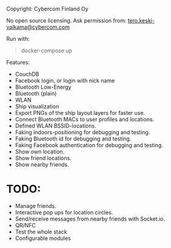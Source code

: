 Copyright: Cybercom Finland Oy

No open source licensing. Ask permission from: tero.keski-valkama@cybercom.com

Run with:
> docker-compose up

Features:
- CouchDB
- Facebook login, or login with nick name
- Bluetooth Low-Energy
- Bluetooth (plain)
- WLAN
- Ship visualization
- Export PNGs of the ship layout layers for faster use.
- Connect Bluetooth MACs to user profiles and locations.
- Defined WLAN BSSID-locations.
- Faking indoors-positioning for debugging and testing.
- Faking Bluetooth id for debugging and testing.
- Faking Facebook authentication for debugging and testing.
- Show own location.
- Show friend locations.
- Show nearby friends.

TODO:
=====

- Manage friends.
- Interactive pop ups for location circles.
- Send/receive messages from nearby friends with Socket.io.
- QR/NFC
- Test the whole stack
- Configurable modules
